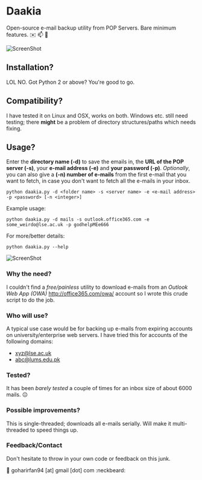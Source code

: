 # Daakia
Open-source e-mail backup utility from POP Servers. Bare minimum features. :envelope: :mailbox: :postbox:

![ScreenShot](https://cloud.githubusercontent.com/assets/6470801/12240596/349969f0-b8b0-11e5-928f-7cffc2fc7b6e.png)

## Installation?
LOL NO. Got Python 2 or above? You're good to go.

## Compatibility?
I have tested it on Linux and OSX, works on both. Windows etc. still need testing; there **might** be a problem of directory structures/paths which needs fixing.

## Usage?
Enter the **directory name (-d)** to save the emails in, the **URL of the POP server (-s)**, your **e-mail address (-e)** and **your password (-p)**. *Optionally*, you can also give a **(-n) number of e-mails** from the first e-mail that you want to fetch, in case you don't want to fetch all the e-mails in your inbox.
```
python daakia.py -d <folder name> -s <server name> -e <e-mail address> -p <password> [-n <integer>]
```
Example usage:
```
python daakia.py -d mails -s outlook.office365.com -e some_weirdo@lse.ac.uk -p godhelpMEe666
```
For more/better details:
```
python daakia.py --help
```
![ScreenShot](https://cloud.githubusercontent.com/assets/6470801/12240570/0c7c15bc-b8b0-11e5-9834-6045e752333d.png)

### Why the need?
I couldn't find a *free/painless* utility to download e-mails from an *Outlook Web App (OWA)* http://office365.com/owa/ account so I wrote this crude script to do the job. 

### Who will use?
A typical use case would be for backing up e-mails from expiring accounts on university/enterprise web servers. I have tried this for accounts of the following domains:
* xyz@lse.ac.uk
* abc@lums.edu.pk

### Tested?
It has been *barely tested* a couple of times for an inbox size of about 6000 mails. :neutral_face:

### Possible improvements?
This is single-threaded; downloads all e-mails serially. Will make it multi-threaded to speed things up.

### Feedback/Contact
Don't hesitate to throw in your own code or feedback on this junk.

:email: goharirfan94 [at] gmail [dot] com :neckbeard:
